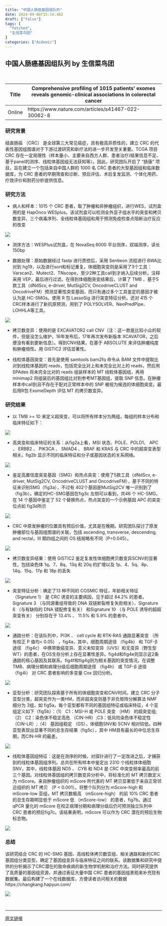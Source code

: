 ```yaml
---
title: "中国人肠癌基因组队列"
date: 2024-09-06T15:14:48Z
draft: ["false"]
tags: [
  "fetched",
  "生信菜鸟团"
]
categories: ["Acdemic"]
---
```

中国人肠癌基因组队列 by 生信菜鸟团
------
<div><p><br></p><table width="719"><thead><tr><th><span>Title</span></th><th><span>Comprehensive profiling of 1015 patients’ exomes reveals genomic-clinical associations in colorectal cancer</span></th></tr></thead><tbody><tr><td><span>Online</span></td><td><span>https://www.nature.com/articles/s41467-022-30062-8</span></td></tr></tbody></table><h3>研究背景</h3><p>结直肠癌 （CRC） 是全球第三大常见癌症，具有极高异质性的，建立 CRC 的代表性基因组图谱对于下游过渡研究和新疗法的进一步开发至关重要。TCGA 项目 CRC 存在一定局限性（样本量小、主要来自西方人群、患者治疗/结果信息不足、基于panel的测序、线粒体基因组无法获知等）。因此，研究团队开启了 “肠康” 项目，旨在建立一个包括来自中国人群的 1000 名 CRC 患者的大型基因组和临床数据库，为 CRC 患者的早期筛查和诊断、预后评估、术后复发监测、个体化用药、疗效评价和耐药分析提供信息。</p><h3>研究方法</h3><ul><li><p><span>病人和样本：1015 个 CRC 患者，取了肿瘤和非肿瘤组织，进行WES，试剂盒用的是 HapOnco WESplus。该试剂盒可以检测全外显子组水平的突变和拷贝数变异、三个病毒序列、全线粒体基因组和用于预测免疫检查点阻断治疗反应的改变</span></p></li></ul><p><img data-imgfileid="100043590" data-ratio="1.0046296296296295" data-src="https://mmbiz.qpic.cn/mmbiz_png/iaRJcrq2Los8KCMqEzS96vvxnlQR6lGcZE4QKrx5Yh9gpg7k51wKSCfEgC28WuEcj4c3M2WSwmFrm83uAZfGAzw/640?wx_fmt=png&amp;from=appmsg" data-type="png" data-w="1080" src="https://mmbiz.qpic.cn/mmbiz_png/iaRJcrq2Los8KCMqEzS96vvxnlQR6lGcZE4QKrx5Yh9gpg7k51wKSCfEgC28WuEcj4c3M2WSwmFrm83uAZfGAzw/640?wx_fmt=png&amp;from=appmsg"></p><ul><li><p><span>测序方法：WESPlus试剂盒，在 NovaSeq 6000 平台测序，双端测序，读长 150bp</span></p></li><li><p><span>数据处理：原始数据经过 fastp 进行质控后，采用 Sentieon 流程进行 BWA比对到 hg19，以及进行sort和标记重复。体细胞突变则是采用了3个工具：Varscan2、Mutect2、TNscope，至少2种工具call到才纳入后续分析。注释采用 VEP，最后进行过滤。在得到体细胞突变结果后，计算了 TMB 、基于5款工具（dNdScv, e-driver, MutSig2CV, OncodriveCLUST and OncodriveFM）预测显著性突变基因，而只有通过多个工具鉴定的基因才被认为是 HC-SMGs。使用 R 包 LassoSig 进行突变特征分析。还对 415 个CRC样本进行了新抗原预测，用到了 POLYSOLVER、NeoPredPipe、LOHHLA等工具。</span></p></li></ul><p><img data-imgfileid="100043588" data-ratio="0.9416666666666667" data-src="https://mmbiz.qpic.cn/mmbiz_png/iaRJcrq2Los8KCMqEzS96vvxnlQR6lGcZQib2iaTP0oiaZbOGdkcydWGel9NoRSVNNtYLUibWkvhiaz2ribzS2bCBX0FA/640?wx_fmt=png&amp;from=appmsg" data-type="png" data-w="1080" src="https://mmbiz.qpic.cn/mmbiz_png/iaRJcrq2Los8KCMqEzS96vvxnlQR6lGcZQib2iaTP0oiaZbOGdkcydWGel9NoRSVNNtYLUibWkvhiaz2ribzS2bCBX0FA/640?wx_fmt=png&amp;from=appmsg"></p><ul><li><p><span>拷贝数变异：使用的是 EXCAVATOR2 call CNV（注：这一款是比较小众的软件，但是没怎么维护，16年发布后，17年再次发布新版本 XCAVATOR，之后便没有看到更新信息）。得到CNV结果，在基于 ABSOLUTE 来评估肿瘤纯度和肿瘤倍性。用 GISTIC2 评估显著性。</span></p></li><li><p><span>线粒体基因突变：首先是使用 samtools bam2fq 命令从 BAM 文件中提取比对到线粒体基因的 reads，包括完全比对上和未完全比对上的 reads，然后用 SPAdes 将未完全比对的 reads 组装样本的 MT 线粒体基因组，再用 minimap2 将组装后的基因组比对到参考MT基因组，提取 SNP 信息。在肿瘤样本中call到且不存在于配对正常样本中的 SNP 被视为候选的体细胞突变。最后用R包 ExomeDepth 评估 MT 的拷贝数变异。</span></p></li></ul><h3>研究结果</h3><ul><li><p><span>以 TMB &gt;= 10 来定义超突变，可以将所有样本分为两组，每组的样本分布和临床特征如下：</span></p></li></ul><p><img data-imgfileid="100043587" data-ratio="0.924074074074074" data-src="https://mmbiz.qpic.cn/mmbiz_png/iaRJcrq2Los8KCMqEzS96vvxnlQR6lGcZlIA9JPz0y4wLicNm2iccODu5BURnzPXEnzItOiblMuYbaNTBOXrSMddibw/640?wx_fmt=png&amp;from=appmsg" data-type="png" data-w="1080" src="https://mmbiz.qpic.cn/mmbiz_png/iaRJcrq2Los8KCMqEzS96vvxnlQR6lGcZlIA9JPz0y4wLicNm2iccODu5BURnzPXEnzItOiblMuYbaNTBOXrSMddibw/640?wx_fmt=png&amp;from=appmsg"></p><ul><li><p><span>高突变和临床特征的关系：从fig2a上看，MSI 状态、POLE、POLD1、 APC 、 ERBB2 、 PIK3CA 、 SMAD4 、 BRAF 和 KRAS 与 CRC 中的超突变表型相关。fig2b 显示不同的临床特征和分子或基因状态的关系网络。</span></p></li></ul><p><img data-imgfileid="100043586" data-ratio="1.3189897100093546" data-src="https://mmbiz.qpic.cn/mmbiz_png/iaRJcrq2Los8KCMqEzS96vvxnlQR6lGcZ2kHyWxYZnjPg0tR8f3CIu4049SjDW3PUnuL0tDHmgCafPYYleDnHzQ/640?wx_fmt=png&amp;from=appmsg" data-type="png" data-w="1069" src="https://mmbiz.qpic.cn/mmbiz_png/iaRJcrq2Los8KCMqEzS96vvxnlQR6lGcZ2kHyWxYZnjPg0tR8f3CIu4049SjDW3PUnuL0tDHmgCafPYYleDnHzQ/640?wx_fmt=png&amp;from=appmsg"></p><ul><li><p><span>鉴定高置信度突变基因（SMG）和热点突变：使用了5款工具（dNdScv, e-driver, MutSig2CV, OncodriveCLUST and OncodriveFM），基于不同的特征来识别SMG（fig3a），不过有 402个基因是MutSig2CV 唯一识别到了（fig3b）。确定的HC-SMG基因在fig3c 左侧可以看到，共46 个 HC-SMG。在 14 个基因中鉴定了 52 个替换热点，热点突变的一个示例基因 APC 的突变位点如 fig3d所示</span></p></li></ul><p><img data-imgfileid="100043589" data-ratio="1.3276515151515151" data-src="https://mmbiz.qpic.cn/mmbiz_png/iaRJcrq2Los8KCMqEzS96vvxnlQR6lGcZ1ksuic3BspHWo7YT6XS7vaRk8bZlkjvZMnEDpWVJibcOU2yYQKHRnXIQ/640?wx_fmt=png&amp;from=appmsg" data-type="png" data-w="1056" src="https://mmbiz.qpic.cn/mmbiz_png/iaRJcrq2Los8KCMqEzS96vvxnlQR6lGcZ1ksuic3BspHWo7YT6XS7vaRk8bZlkjvZMnEDpWVJibcOU2yYQKHRnXIQ/640?wx_fmt=png&amp;from=appmsg"></p><ul><li><p><span>CRC 中原发肿瘤的位置具有预后价值，尤其是在晚期。研究团队探讨了原发肿瘤部位与基因组图谱的关联，包括 ascending, transverse, descending, and rectal，III 期四组之间的 OS 结局略有不同（P=0.045）。</span></p></li></ul><p><img data-imgfileid="100043592" data-ratio="1.3722222222222222" data-src="https://mmbiz.qpic.cn/mmbiz_png/iaRJcrq2Los8KCMqEzS96vvxnlQR6lGcZvjY5Y70RYgwqnzfa0DEuaPyXoHacROqgy5oQw2P4O2N2fEkEoz9I2Q/640?wx_fmt=png&amp;from=appmsg" data-type="png" data-w="1080" src="https://mmbiz.qpic.cn/mmbiz_png/iaRJcrq2Los8KCMqEzS96vvxnlQR6lGcZvjY5Y70RYgwqnzfa0DEuaPyXoHacROqgy5oQw2P4O2N2fEkEoz9I2Q/640?wx_fmt=png&amp;from=appmsg"></p><ul><li><p><span>拷贝数变异结果：使用 GISTIC2 鉴定复发性体细胞拷贝数变异SCNV的显著性，包括染色体 1q、7、8q、13q 和 20q 的扩增以及 1p、4、5q、8p、14q、15q、17p 和 18p 的丢失</span></p></li></ul><p><img data-imgfileid="100043593" data-ratio="1.2703703703703704" data-src="https://mmbiz.qpic.cn/mmbiz_png/iaRJcrq2Los8KCMqEzS96vvxnlQR6lGcZDgMhmibKp5Ikjicml9Fb35LpmHso9r5jeicdnPYFpibkucNicjibCxyribD0w/640?wx_fmt=png&amp;from=appmsg" data-type="png" data-w="1080" src="https://mmbiz.qpic.cn/mmbiz_png/iaRJcrq2Los8KCMqEzS96vvxnlQR6lGcZDgMhmibKp5Ikjicml9Fb35LpmHso9r5jeicdnPYFpibkucNicjibCxyribD0w/640?wx_fmt=png&amp;from=appmsg"></p><ul><li><p><span>突变特征分析：确定了13 种不同的 COSMIC 特征，年龄相关特征 （Signature 1） 是 CRC 诱变的主要病因，见于超过 84.2% 的患者。Signature 3 （与同源重组导致的 DNA 双链断裂修复失败相关）、Signature 6 （与有缺陷的 DNA 错配修复有关） 和Signature 10 （与 POLE 诱导的超超突变有关） 分别存在于 13.4% 、 11.5% 和 5.9% 的患者中。</span></p></li></ul><p><img data-imgfileid="100043591" data-ratio="1.3021316033364225" data-src="https://mmbiz.qpic.cn/mmbiz_png/iaRJcrq2Los8KCMqEzS96vvxnlQR6lGcZ9OTDvbcz9DJw6rwtMXOUibUzHOnNiaxUN5uWfQUKJTnY2EO3jc2pbOsg/640?wx_fmt=png&amp;from=appmsg" data-type="png" data-w="1079" src="https://mmbiz.qpic.cn/mmbiz_png/iaRJcrq2Los8KCMqEzS96vvxnlQR6lGcZ9OTDvbcz9DJw6rwtMXOUibUzHOnNiaxUN5uWfQUKJTnY2EO3jc2pbOsg/640?wx_fmt=png&amp;from=appmsg"></p><ul><li><p><span>通路分析：在该队列中，PI3K 、 cell cycle 和 RTK-RAS 通路显著突变 （所有校正 P 值均&lt; 0.05） ，fig4a，其中，细胞周期途径 （fig4b） 和 TGF-β 途径 （fig4c） 中携带致癌变异、意义未知变异（UVS）和无变异（野生型WT）的患者，在OS生存分析上存在显著性差异。fig4d和fig4e则显示这2条通路的核心基因及其联系。fig4f和fig4g则为相关基因的突变情况。在调整 TMB、病理分期和病理分级后细胞周期途径 （fig4h） 或 TGF-β 途径 （fig4i） 对 CRC 患者影响的多变量 Cox 回归分析。</span></p></li></ul><p><img data-imgfileid="100043594" data-ratio="1.2712962962962964" data-src="https://mmbiz.qpic.cn/mmbiz_png/iaRJcrq2Los8KCMqEzS96vvxnlQR6lGcZCBiaG7OMiasA7Rx8SaAOWqwhb57eF2uEGyYiar6raCO9lePq9k1M6l3tQ/640?wx_fmt=png&amp;from=appmsg" data-type="png" data-w="1080" src="https://mmbiz.qpic.cn/mmbiz_png/iaRJcrq2Los8KCMqEzS96vvxnlQR6lGcZCBiaG7OMiasA7Rx8SaAOWqwhb57eF2uEGyYiar6raCO9lePq9k1M6l3tQ/640?wx_fmt=png&amp;from=appmsg"></p><ul><li><p><span>亚型分析：研究团队探索基于所有的体细胞突变和CNV时间，建立 CRC 分子亚型分类，超突变作为一类HM，而非超突变则基于非负矩阵分解算法 NMF 细分为 3组，如 fig5a，每个亚型都有不同的基因组特征或临床特征，4 个亚组定义如下（fig5b）：（1） C1：MSI-H 或 POLE 突变 （HM） 的超突变组;（2） C2：染色体不稳定高危 （CIN-HR）;C3：低风险染色体不稳定性 （CIN-LR）;（4） 基因组稳定 （GS），体细胞SNV和 SCNV 相对较低。四种亚型表现出显著不同的总生存结果（fig5c），其中 HM具有最长的中位总生存期，而CIN-HR 的最差。</span></p></li></ul><p><img data-imgfileid="100043595" data-ratio="1.3712962962962962" data-src="https://mmbiz.qpic.cn/mmbiz_png/iaRJcrq2Los8KCMqEzS96vvxnlQR6lGcZ6ZJ3BrOg0cbp09gSW07c3Y2SYE14aLQaDiaN21D3yJLwB1dc6h7VU7A/640?wx_fmt=png&amp;from=appmsg" data-type="png" data-w="1080" src="https://mmbiz.qpic.cn/mmbiz_png/iaRJcrq2Los8KCMqEzS96vvxnlQR6lGcZ6ZJ3BrOg0cbp09gSW07c3Y2SYE14aLQaDiaN21D3yJLwB1dc6h7VU7A/640?wx_fmt=png&amp;from=appmsg"></p><ul><li><p><span>线粒体基因组特征：这是在测序的时候，对探针进行了一定改进之后，才捕获到的线粒体基因组序列。总共在所有样本中鉴定出 2310 个线粒体体细胞 SNV，其中，线粒体基因 ND5 、 CYB 和 ND4 是 CRC 中突变频率最高的前三个基因。对线粒体基因组的拷贝数变异分析中，将标准化的 MT 拷贝数定义为 mScore。来自肿瘤组织的 mScore 所代表的 MT 拷贝显著低于来自正常邻近组织的 MT 拷贝 （P &lt; 0.001）。将整个队列分为 mScore-high 和 mScore-low 亚组，MT 拷贝数极高 （mScore-high） 的前 10% CRC 患者的总生存期明显低于 mScore 低 （mScore-low） 的患者，fig7b。通过 qPCR 量化的 mScore 在校正病理分期和病理分级后仍可预测独立队列中 CRC 患者的预后fig7c。该结果表明，mScore 可以作为 CRC 潜在的预后生物标志物。</span></p></li></ul><p><img data-imgfileid="100043596" data-ratio="0.6305555555555555" data-src="https://mmbiz.qpic.cn/mmbiz_png/iaRJcrq2Los8KCMqEzS96vvxnlQR6lGcZMmR0GcGbd9HQrtv8NfmmampyTpwia8GrWTjOBPlX04DQY0IlJODGibEw/640?wx_fmt=png&amp;from=appmsg" data-type="png" data-w="1080" src="https://mmbiz.qpic.cn/mmbiz_png/iaRJcrq2Los8KCMqEzS96vvxnlQR6lGcZMmR0GcGbd9HQrtv8NfmmampyTpwia8GrWTjOBPlX04DQY0IlJODGibEw/640?wx_fmt=png&amp;from=appmsg"></p><h3>总结</h3><p>该研究结合 CRC 的 HC-SMG 基因、高线粒体拷贝数亚组、相关通路和新的CRC基因组分类亚型，确定了基因组变异与临床特征之间的联系。该数据集和研究中提供的分析揭示了CRC潜在的致命疾病的新生物学机制和治疗方法。同时研究提供了高质量的基因组资源，并通过表征大量中国 CRC 患者的基因组景观来补充现有数据集。最后构建了一个在线数据库，方便读者访问相关的数据 https://changkang.hapyun.com/</p><p><img data-imgfileid="100043598" data-ratio="1.0166666666666666" data-src="https://mmbiz.qpic.cn/mmbiz_png/iaRJcrq2Los8KCMqEzS96vvxnlQR6lGcZEZNCE8TxObibtqO93HPVWke5Ql4eqnqicaq7Y0Wf18NOIlSZM1n58mxw/640?wx_fmt=png&amp;from=appmsg" data-type="png" data-w="1080" src="https://mmbiz.qpic.cn/mmbiz_png/iaRJcrq2Los8KCMqEzS96vvxnlQR6lGcZEZNCE8TxObibtqO93HPVWke5Ql4eqnqicaq7Y0Wf18NOIlSZM1n58mxw/640?wx_fmt=png&amp;from=appmsg"></p><p><br></p><p><mp-style-type data-value="10000"></mp-style-type></p></div>  
<hr>
<a href="https://mp.weixin.qq.com/s/5TYNA5_AAGn5dclxXe4v0g",target="_blank" rel="noopener noreferrer">原文链接</a>
